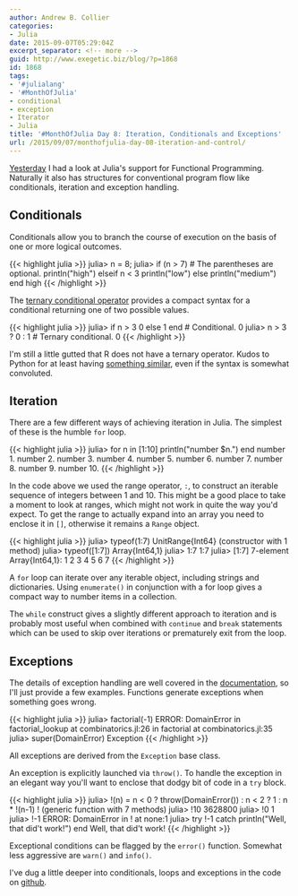 ```yaml
---
author: Andrew B. Collier
categories:
- Julia
date: 2015-09-07T05:29:04Z
excerpt_separator: <!-- more -->
guid: http://www.exegetic.biz/blog/?p=1868
id: 1868
tags:
- '#julialang'
- '#MonthOfJulia'
- conditional
- exception
- Iterator
- Julia
title: '#MonthOfJulia Day 8: Iteration, Conditionals and Exceptions'
url: /2015/09/07/monthofjulia-day-08-iteration-and-control/
---
```


<!--more-->

[Yesterday](http://wp.me/p3pzmk-wG) I had a look at Julia's support for Functional Programming. Naturally it also has structures for conventional program flow like conditionals, iteration and exception handling.

## Conditionals

Conditionals allow you to branch the course of execution on the basis of one or more logical outcomes.

{{< highlight julia >}}
julia> n = 8;
julia> if (n > 7) # The parentheses are optional.
           println("high")
       elseif n < 3
           println("low")
       else
           println("medium")
       end
high
{{< /highlight >}}

The [ternary conditional operator](https://en.wikipedia.org/wiki/Ternary_operation) provides a compact syntax for a conditional returning one of two possible values.
  
{{< highlight julia >}}
julia> if n > 3 0 else 1 end # Conditional.
0 
julia> n > 3 ? 0 : 1 # Ternary conditional.
0 
{{< /highlight >}}
  
I'm still a little gutted that R does not have a ternary operator. Kudos to Python for at least having [something similar](http://pythoncentral.io/one-line-if-statement-in-python-ternary-conditional-operator/), even if the syntax is somewhat convoluted.

## Iteration

There are a few different ways of achieving iteration in Julia. The simplest of these is the humble `for` loop.
  
{{< highlight julia >}}
julia> for n in [1:10]
           println("number $n.")
       end
number 1.
number 2.
number 3.
number 4.
number 5.
number 6.
number 7.
number 8.
number 9.
number 10.
{{< /highlight >}}

In the code above we used the range operator, `:`, to construct an iterable sequence of integers between 1 and 10. This might be a good place to take a moment to look at ranges, which might not work in quite the way you'd expect. To get the range to actually expand into an array you need to enclose it in `[]`, otherwise it remains a `Range` object.
  
{{< highlight julia >}}
julia> typeof(1:7)
UnitRange{Int64} (constructor with 1 method)
julia> typeof([1:7])
Array{Int64,1}
julia> 1:7
1:7
julia> [1:7]
7-element Array{Int64,1}:
 1
 2
 3
 4
 5
 6
 7
{{< /highlight >}}

A `for` loop can iterate over any iterable object, including strings and dictionaries. Using `enumerate()` in conjunction with a for loop gives a compact way to number items in a collection.

The `while` construct gives a slightly different approach to iteration and is probably most useful when combined with `continue` and `break` statements which can be used to skip over iterations or prematurely exit from the loop.

## Exceptions

The details of exception handling are well covered in the [documentation](http://docs.julialang.org/en/stable/manual/control-flow/#man-exception-handling), so I'll just provide a few examples. Functions generate exceptions when something goes wrong.
  
{{< highlight julia >}}
julia> factorial(-1)
ERROR: DomainError
 in factorial_lookup at combinatorics.jl:26
 in factorial at combinatorics.jl:35
julia> super(DomainError)
Exception
{{< /highlight >}}
  
All exceptions are derived from the `Exception` base class.

An exception is explicitly launched via `throw()`. To handle the exception in an elegant way you'll want to enclose that dodgy bit of code in a `try` block.
  
{{< highlight julia >}}
julia> !(n) = n < 0 ? throw(DomainError()) : n < 2 ? 1 : n * !(n-1)
! (generic function with 7 methods)
julia> !10
3628800
julia> !0
1
julia> !-1
ERROR: DomainError
 in ! at none:1
julia> try
           !-1
       catch
           println("Well, that did't work!")
       end
Well, that did't work!
{{< /highlight >}}

Exceptional conditions can be flagged by the `error()` function. Somewhat less aggressive are `warn()` and `info()`.

I've dug a little deeper into conditionals, loops and exceptions in the code on [github](https://github.com/DataWookie/MonthOfJulia).

